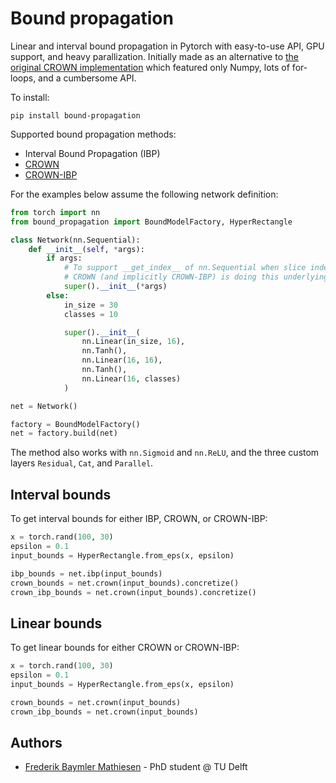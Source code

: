 # Bound propagation
Linear and interval bound propagation in Pytorch with easy-to-use API, GPU support, and heavy parallization.
Initially made as an alternative to [the original CROWN implementation](https://github.com/IBM/CROWN-Robustness-Certification) which featured only Numpy, lots of for-loops, and a cumbersome API.

To install:
```
pip install bound-propagation
```

Supported bound propagation methods:
- Interval Bound Propagation (IBP)
- [CROWN](https://arxiv.org/abs/1811.00866)
- [CROWN-IBP](https://arxiv.org/abs/1906.06316)

For the examples below assume the following network definition:
```python
from torch import nn
from bound_propagation import BoundModelFactory, HyperRectangle

class Network(nn.Sequential):
    def __init__(self, *args):
        if args:
            # To support __get_index__ of nn.Sequential when slice indexing
            # CROWN (and implicitly CROWN-IBP) is doing this underlying
            super().__init__(*args)
        else:
            in_size = 30
            classes = 10

            super().__init__(
                nn.Linear(in_size, 16),
                nn.Tanh(),
                nn.Linear(16, 16),
                nn.Tanh(),
                nn.Linear(16, classes)
            )

net = Network()

factory = BoundModelFactory()
net = factory.build(net)
```

The method also works with ```nn.Sigmoid``` and ```nn.ReLU```, and the three custom layers ```Residual```, ```Cat```, and ```Parallel```.

## Interval bounds
To get interval bounds for either IBP, CROWN, or CROWN-IBP:

```python
x = torch.rand(100, 30)
epsilon = 0.1
input_bounds = HyperRectangle.from_eps(x, epsilon)

ibp_bounds = net.ibp(input_bounds)
crown_bounds = net.crown(input_bounds).concretize()
crown_ibp_bounds = net.crown(input_bounds).concretize()
```

## Linear bounds
To get linear bounds for either CROWN or CROWN-IBP:

```python
x = torch.rand(100, 30)
epsilon = 0.1
input_bounds = HyperRectangle.from_eps(x, epsilon)

crown_bounds = net.crown(input_bounds)
crown_ibp_bounds = net.crown(input_bounds)
```

## Authors
- [Frederik Baymler Mathiesen](https://www.baymler.com) - PhD student @ TU Delft